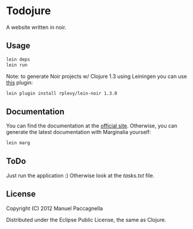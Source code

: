 # Todojure

A website written in noir. 

## Usage ##

```bash
lein deps
lein run
```

Note: to generate Noir projects w/ Clojure 1.3 using Leiningen you can use [this](http://clojars.org/rplevy/lein-noir) plugin:

```bash
lein plugin install rplevy/lein-noir 1.3.0
```

## Documentation ##
You can find the documentation at the [official site](http://manuelp.bitbucket.org/todojure.html). Otherwise, you can generate the latest documentation with Marginalia yourself:

```bash
lein marg    
```

## ToDo ##
Just run the application :) Otherwise look at the *tasks.txt* file.

## License

Copyright (C) 2012 Manuel Paccagnella

Distributed under the Eclipse Public License, the same as Clojure.
